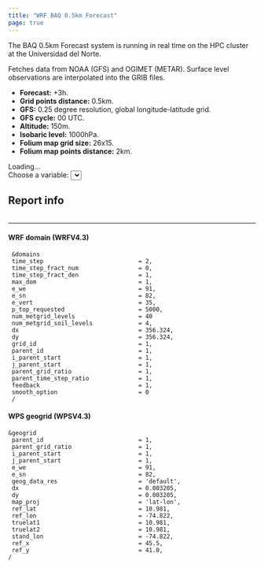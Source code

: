 ```yaml
---
title: "WRF BAQ 0.5km Forecast"
page: true
---
```


The BAQ 0.5km Forecast system is running in real time on the HPC cluster at the Universidad del Norte.

Fetches data from NOAA (GFS) and OGIMET (METAR).
Surface level observations are interpolated into the GRIB files.

- **Forecast:** +3h.
- **Grid points distance:** 0.5km.
- **GFS:** 0.25 degree resolution, global longitude-latitude grid.
- **GFS cycle:** 00 UTC.
- **Altitude:** 150m.
- **Isobaric level:** 1000hPa.
- **Folium map grid size:** 26x15.
- **Folium map points distance:** 2km.

<div id="wrf-baq-app" class="hide">
	<span id="loading">Loading...</span>
	<div>
		<div class="select-container">
			<label for="variables-select">Choose a variable:</label>
			<select id="variables-select" name="variables"></select>
		</div>
		<div class="maps-container">
			<div id="maps-gif" class="img-loader"></div>
			<div id="maps-folium"></div>
		</div>
	</div>
	<div>
		<h2>Report info</h2>
		<table id="report-data"></table>
	</div>
</div>

---

#### WRF domain (WRFV4.3)
```
 &domains
 time_step                           = 2,
 time_step_fract_num                 = 0,
 time_step_fract_den                 = 1,
 max_dom                             = 1,
 e_we                                = 91,
 e_sn                                = 82,
 e_vert                              = 35,
 p_top_requested                     = 5000,
 num_metgrid_levels                  = 40
 num_metgrid_soil_levels             = 4,
 dx                                  = 356.324,
 dy                                  = 356.324,
 grid_id                             = 1,
 parent_id                           = 1,
 i_parent_start                      = 1,
 j_parent_start                      = 1,
 parent_grid_ratio                   = 1,
 parent_time_step_ratio              = 1,
 feedback                            = 1,
 smooth_option                       = 0
 /
```

#### WPS geogrid (WPSV4.3)
```
&geogrid
 parent_id                           = 1,
 parent_grid_ratio                   = 1,
 i_parent_start                      = 1,
 j_parent_start                      = 1,
 e_we                                = 91,
 e_sn                                = 82,
 geog_data_res                       = 'default',
 dx                                  = 0.003205,
 dy                                  = 0.003205,
 map_proj                            = 'lat-lon',
 ref_lat                             = 10.981,
 ref_lon                             = -74.822,
 truelat1                            = 10.981,
 truelat2                            = 10.981,
 stand_lon                           = -74.822,
 ref_x                               = 45.5,
 ref_y                               = 41.0,
/
```

<script>window.initWRFBaqApp();</script>
